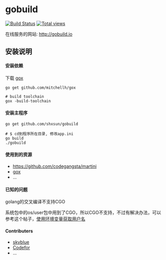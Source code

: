 # gobuild
[![Build Status](https://drone.io/github.com/shxsun/gobuild/status.png)](https://drone.io/github.com/shxsun/gobuild/latest)
[![Total views](https://sourcegraph.com/api/repos/github.com/shxsun/gobuild/counters/views.png)](https://sourcegraph.com/github.com/shxsun/gobuild)

在线服务的网站: <http://gobuild.io>

## 安装说明
#### 安装依赖

下载 [gox](https://github.com/mitchellh/gox) 

	go get github.com/mitchellh/gox
	
	# build toolchain
	gox -build-toolchain

#### 安装主程序
	go get github.com/shxsun/gobuild
	
	# $ cd到程序所在目录, 修改app.ini
	go build
	./gobuild
	
	
#### 使用到的资源
* <https://github.com/codegangsta/martini>
* [gox](https://github.com/mitchellh/gox) 
* ...

#### 已知的问题
golang的交叉编译不支持CGO

系统包中的os/user包中用到了CGO，所以CGO不支持，不过有解决办法，可以参考这个帖子，[使用环境变量获取用户名](http://stackoverflow.com/questions/7922270/obtain-users-home-directory)

#### Contributers
* [skyblue](https://github.com/shxsun)
* [Codefor](https://github.com/Codefor)
* ...
